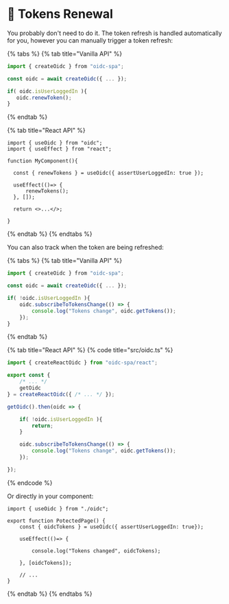 # 🔁 Tokens Renewal

You probably don't need to do it. The token refresh is handled automatically for you, however you can manually trigger a token refresh: &#x20;

{% tabs %}
{% tab title="Vanilla API" %}
```typescript
import { createOidc } from "oidc-spa";

const oidc = await createOidc({ ... });

if( oidc.isUserLoggedIn ){
   oidc.renewToken();
}
```
{% endtab %}

{% tab title="React API" %}
```tsx
import { useOidc } from "oidc";
import { useEffect } from "react";

function MyComponent(){

  const { renewTokens } = useOidc({ assertUserLoggedIn: true });
  
  useEffect(()=> {
      renewTokens();
  }, []);
  
  return <>...</>;

}
```
{% endtab %}
{% endtabs %}

You can also track when the token are being refreshed:

{% tabs %}
{% tab title="Vanilla API" %}
```typescript
import { createOidc } from "oidc-spa";

const oidc = await createOidc({ ... });

if( !oidc.isUserLoggedIn ){
    oidc.subscribeToTokensChange(() => {
        console.log("Tokens change", oidc.getTokens());
    });
}
```
{% endtab %}

{% tab title="React API" %}
{% code title="src/oidc.ts" %}
```typescript
import { createReactOidc } from "oidc-spa/react";

export const {
    /* ... */
    getOidc
} = createReactOidc({ /* ... */ });

getOidc().then(oidc => {

    if( !oidc.isUserLoggedIn ){
        return;
    }

    oidc.subscribeToTokensChange(() => {
        console.log("Tokens change", oidc.getTokens());
    });

});
```
{% endcode %}

Or directly in your component:

```tsx
import { useOidc } from "./oidc";

export function PotectedPage() {
    const { oidcTokens } = useOidc({ assertUserLoggedIn: true});

    useEffect(()=> {

        console.log("Tokens changed", oidcTokens);

    }, [oidcTokens]);
    
    // ...
}
```
{% endtab %}
{% endtabs %}
